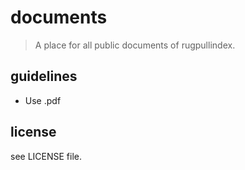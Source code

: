 # documents

> A place for all public documents of rugpullindex.

## guidelines

- Use .pdf

## license

see LICENSE file.
